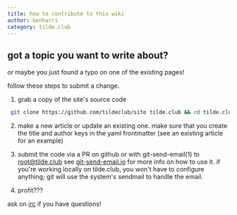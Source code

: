 ```yaml
---
title: how to contribute to this wiki
author: benharri
category: tilde.club
---
```


## got a topic you want to write about?

or maybe you just found a typo on one of the existing pages!

follow these steps to submit a change.

1. grab a copy of the site's source code
```bash
 git clone https://github.com/tildeclub/site tilde.club && cd tilde.club/wiki
```

2. make a new article or update an existing one. make sure that you create the
   title and author keys in the yaml frontmatter (see an existing article for
   an example)

3. submit the code via a PR on github or with git-send-email(1) to root@tilde.club
   see [git-send-email.io](https://git-send-email.io) for more info on how to use
   it. if you're working locally on tilde.club, you won't have to configure
   anything; git will use the system's sendmail to handle the email.

4. profit???

ask on [irc](chat.html#irc) if you have questions!

